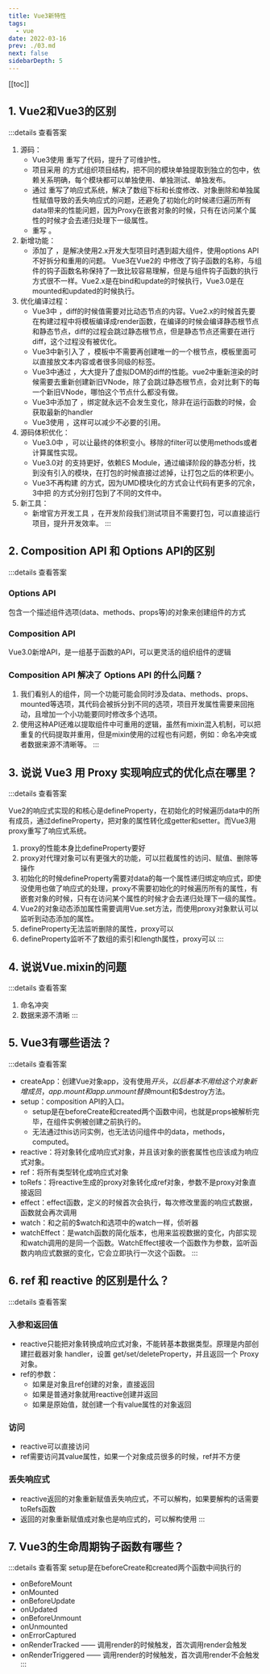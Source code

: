 ```yaml
---
title: Vue3新特性
tags: 
  - vue
date: 2022-03-16
prev: ./03.md
next: false
sidebarDepth: 5
---
```


[[toc]]

## 1. Vue2和Vue3的区别

:::details 查看答案
1. 源码：
    - Vue3使用 <str str="TypeScript"/> 重写了代码，提升了可维护性。
    - 项目采用 <str str="monorepo" /> 的方式组织项目结构，把不同的模块单独提取到独立的包中，依赖关系明确，每个模块都可以单独使用、单独测试、单独发布。
    - 通过 <str str="Proxy" /> 重写了响应式系统，解决了数组下标和长度修改、对象删除和单独属性赋值导致的丢失响应式的问题，还避免了初始化的时候递归遍历所有data带来的性能问题，因为Proxy在嵌套对象的时候，只有在访问某个属性的时候才会去递归处理下一级属性。
    - 重写 <str str="虚拟DOM" /> 。
2. 新增功能：
    - 添加了 <str str="Composition API" /> ，是解决使用2.x开发大型项目时遇到超大组件，使用options API不好拆分和重用的问题。
    Vue3在Vue2的 <str str="自定义指令" /> 中修改了钩子函数的名称，与组件的钩子函数名称保持了一致比较容易理解，但是与组件钩子函数的执行方式很不一样。Vue2.x是在bind和update的时候执行，Vue3.0是在mounted和updated的时候执行。
3. 优化编译过程：
    - Vue3中 <str str="标记和提升所有的静态节点" />，diff的时候值需要对比动态节点的内容。Vue2.x的时候首先要在构建过程中将模板编译成render函数，在编译的时候会编译静态根节点和静态节点，diff的过程会跳过静态根节点，但是静态节点还需要在进行diff，这个过程没有被优化。
    - Vue3中新引入了 <str str="Fragments —— 片段特性" /> ，模板中不需要再创建唯一的一个根节点，模板里面可以直接放文本内容或者很多同级的标签。
    - Vue3中通过 <str str="patchFlag标记动态节点" /> ，大大提升了虚拟DOM的diff的性能。vue2中重新渲染的时候需要去重新创建新旧VNode，除了会跳过静态根节点，会对比剩下的每一个新旧VNode，哪怕这个节点什么都没有做。
    - Vue3中添加了 <str str="cacheHandlers —— 缓存事件处理函数" /> ，绑定就永远不会发生变化，除非在运行函数的时候，会获取最新的handler
    - Vue3使用 <str str="按需引入" /> ，这样可以减少不必要的引用。
4. 源码体积优化：
    - Vue3.0中 <str str="移除了一些不常用的API" /> ，可以让最终的体积变小。移除的filter可以使用methods或者计算属性实现。
    - Vue3.0对 <str str="Tree-shaking" /> 的支持更好，依赖ES Module，通过编译阶段的静态分析，找到没有引入的模块，在打包的时候直接过滤掉，让打包之后的体积更小。
    - Vue3不再构建 <str str="UMD模块化" /> 的方式，因为UMD模块化的方式会让代码有更多的冗余，3中把<str str="cjs，es module和自执行函数" /> 的方式分别打包到了不同的文件中。
5. 新工具：
    - 新增官方开发工具 <str str="Vite" /> ，在开发阶段我们测试项目不需要打包，可以直接运行项目，提升开发效率。
:::

## 2. Composition API 和 Options API的区别

:::details 查看答案

### Options API
包含一个描述组件选项(data、methods、props等)的对象来创建组件的方式

### Composition API
Vue3.0新增API，是一组基于函数的API，可以更灵活的组织组件的逻辑

### Composition API 解决了 Options API 的什么问题？

1. 我们看别人的组件，同一个功能可能会同时涉及data、methods、props、mounted等选项，其代码会被拆分到不同的选项，项目开发属性需要来回拖动，且增加一个小功能要同时修改多个选项。
2. 使用这种API还难以提取组件中可重用的逻辑，虽然有mixin混入机制，可以把重复的代码提取并重用，但是mixin使用的过程也有问题，例如：命名冲突或者数据来源不清晰等。
:::

## 3. 说说 Vue3 用 Proxy 实现响应式的优化点在哪里？

:::details 查看答案

Vue2的响应式实现的和核心是defineProperty，在初始化的时候遍历data中的所有成员，通过defineProperty，把对象的属性转化成getter和setter。而Vue3用proxy重写了响应式系统。
1. proxy的性能本身比defineProperty要好
2. proxy对代理对象可以有更强大的功能，可以拦截属性的访问、赋值、删除等操作
3. 初始化的时候defineProperty需要对data的每一个属性递归绑定响应式，即使没使用也做了响应式的处理，proxy不需要初始化的时候遍历所有的属性，有嵌套对象的时候，只有在访问某个属性的时候才会去递归处理下一级的属性。
4. Vue2的对象动态添加属性需要调用Vue.set方法，而使用proxy对象默认可以监听到动态添加的属性。
5. defineProperty无法监听删除的属性，proxy可以
6. defineProperty监听不了数组的索引和length属性，proxy可以
:::

## 4. 说说Vue.mixin的问题

:::details 查看答案
1. 命名冲突
2. 数据来源不清晰
:::

## 5. Vue3有哪些语法？

:::details 查看答案
- createApp：创建Vue对象app，没有使用$开头，以后基本不用给这个对象新增成员，app.mount和app.unmount替换$mount和$destroy方法。
- setup：composition API的入口。
    + setup是在beforeCreate和created两个函数中间，也就是props被解析完毕，在组件实例被创建之前执行的。
    + 无法通过this访问实例，也无法访问组件中的data，methods，computed。
- reactive：将对象转化成响应式对象，并且该对象的嵌套属性也应该成为响应式对象。
- ref：将所有类型转化成响应式对象
- toRefs：将reactive生成的proxy对象转化成ref对象，参数不是proxy对象直接返回
- effect：effect函数，定义的时候首次会执行，每次修改里面的响应式数据，函数就会再次调用
- watch：和之前的$watch和选项中的watch一样，侦听器
- watchEffect：是watch函数的简化版本，也用来监视数据的变化，内部实现和watch调用的是同一个函数。WatchEffect接收一个函数作为参数，监听函数内响应式数据的变化，它会立即执行一次这个函数。
:::

## 6. ref 和 reactive 的区别是什么？

:::details 查看答案
### 入参和返回值
- reactive只能把对象转换成响应式对象，不能转基本数据类型。原理是内部创建拦截器对象 handler，设置 get/set/deleteProperty，并且返回一个 Proxy 对象。
- ref的参数：
    + 如果是对象且ref创建的对象，直接返回
    + 如果是普通对象就用reactive创建并返回
    + 如果是原始值，就创建一个有value属性的对象返回

### 访问
- reactive可以直接访问
- ref需要访问其value属性，如果一个对象成员很多的时候，ref并不方便

### 丢失响应式
- reactive返回的对象重新赋值丢失响应式，不可以解构，如果要解构的话需要toRefs函数
- 返回的对象重新赋值成对象也是响应式的，可以解构使用
:::

## 7. Vue3的生命周期钩子函数有哪些？

:::details 查看答案
setup是在beforeCreate和created两个函数中间执行的

- onBeforeMount
- onMounted
- onBeforeUpdate
- onUpdated
- onBeforeUnmount
- onUnmounted
- onErrorCaptured
- onRenderTracked —— 调用render的时候触发，首次调用render会触发
- onRenderTriggered —— 调用render的时候触发，首次调用render不会触发
:::